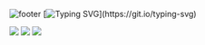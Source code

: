 ![footer](https://capsule-render.vercel.app/api?type=waving&height=100&color=gradient)
[![Typing SVG](https://readme-typing-svg.demolab.com?font=Pacifico&size=77&duration=3700&pause=1000&color=FFFFFF&center=true&vCenter=true&random=false&width=1000&height=150&lines=Hello!;%EC%95%88%EB%85%95%ED%95%98%EC%84%B8%EC%9A%94!;Bonjour!;%E3%81%93%E3%82%93%E3%81%AB%E3%81%A1%E3%81%AF!;Guten+Tag!;%E6%82%A8%E5%A5%BD!;Hola!)](https://git.io/typing-svg)
 
![](http://github-profile-summary-cards.vercel.app/api/cards/profile-details?username=EastTiger97&theme=github_dark) 
![](http://github-profile-summary-cards.vercel.app/api/cards/stats?username=EastTiger97&theme=vision_friendly_dark) ![](http://github-profile-summary-cards.vercel.app/api/cards/productive-time?username=EastTiger97&theme=vision_friendly_dark&utcOffset=8)

